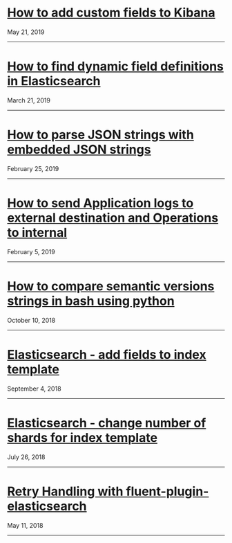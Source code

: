 # [How to add custom fields to Kibana](how-to-add-fields-to-kibana)
May 21, 2019

---  

# [How to find dynamic field definitions in Elasticsearch](how-to-find-dynamic-field-definitions-in-elasticsearch)
March 21, 2019

---  

# [How to parse JSON strings with embedded JSON strings](how-to-parse-json-string-with-embedded-json)
February 25, 2019

---

# [How to send Application logs to external destination and Operations to internal](how-to-send-app-logs-to-external-and-ops-to-internal)
February 5, 2019

---

# [How to compare semantic versions strings in bash using python](compare-semantic-versions-in-bash)
October 10, 2018

---

# [Elasticsearch - add fields to index template](add-fields-to-index-template)
September 4, 2018

---

# [Elasticsearch - change number of shards for index template](increase-number-of-shards-for-index-template)
July 26, 2018

---

# [Retry Handling with fluent-plugin-elasticsearch](fluent-plugin-elasticsearch-retry)
May 11, 2018

---


